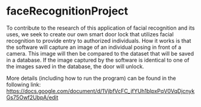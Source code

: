 # faceRecognitionProject

To contribute to the research of this application of facial recognition and its uses,
we seek to create our own smart door lock that utilizes facial recognition to provide entry to authorized individuals.
How it works is that the software will capture an image of an individual posing in front of a camera. 
This image will  then be compared to the dataset that will be saved in a database. 
If the image captured by the software is identical to one of the images saved in the database, the door will unlock.

More details (including how to run the program) can be found in the following link:
https://docs.google.com/document/d/1VjbfVcFC_jfYUh1blpxPqV0VqDjcnykGs75Owf2UbpA/edit
